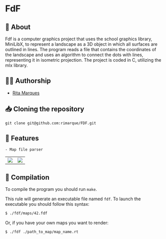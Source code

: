 # **FdF**

## :speech_balloon: **About**
Fdf is a computer graphics project that uses  the school graphics library, MiniLibX,  to represent a landscape as a 3D object in which all surfaces are outlined in lines. 
The program reads a file that contains the coordinates of the landscape and uses an algorithm to connect the dots with lines, representing it in isometric projection.
The project is coded in C, utilizing the mlx library.

## 🙋‍♀️ **Authorship**
- [Rita Marques](https://github.com/rimarque)

## :inbox_tray: **Cloning the repository**

```shell
git clone git@github.com:rimarque/FDF.git 
```

## 💎 **Features**
```
- Map file parser
```


<table align=center>
	<tbody>
		<tr>
			<td><image src="img/"></td>
			<td><image src="img/"></td>
		</tr>
	</tbody>
</table>

## :link: **Compilation**
To compile the program you should run `make`.

This rule will generate an executable file named `fdf`. To launch the executable you should follow this syntax:

```sh
$ ./fdf/maps/42.fdf
```
Or, if you have your own maps you want to render:

```sh
$ ./fdf ./path_to_map/map_name.rt
```
